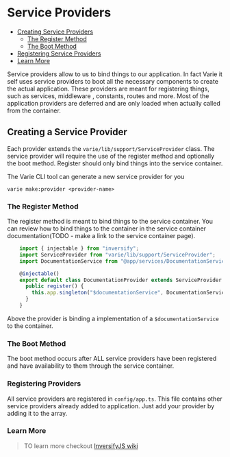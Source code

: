 # Service Providers

* [Creating Service Providers](#createing-service-providers)
  * [The Register Method](#the-register-method)
  * [The Boot Method](#the-boot-method)
* [Registering Service Providers](#registering-providers)
* [Learn More](#learn-more)

Service providers allow to us to bind things to our application. In fact Varie it self uses service providers to boot all the necessary components to create the actual application.
These providers are meant for registering things, such as services, middleware , constants, routes and more. Most of the application providers are deferred and are only loaded when actually called from the container.

<a name="creating-service-providers"></a>

## Creating a Service Provider

Each provider extends the `varie/lib/support/ServiceProvider` class. The service provider will require the use of the register method and optionally the boot method. Register should only bind things into the service container.

The Varie CLI tool can generate a new service provider for you

`varie make:provider <provider-name>`

<a name="the-register-method"></a>

### The Register Method

The register method is meant to bind things to the service container. You can review how to bind things to the container in the service container documentation(TODO - make a link to the service container page).

```js
    import { injectable } from "inversify";
    import ServiceProvider from "varie/lib/support/ServiceProvider";
    import DocumentationService from "@app/services/DocumentationService";

    @injectable()
    export default class DocumentationProvider extends ServiceProvider {
      public register() {
        this.app.singleton("$documentationService", DocumentationService);
      }
    }
```

Above the provider is binding a implementation of a `$documentationService` to the container.

<a name="the-boot-method"></a>

### The Boot Method

The boot method occurs after ALL service providers have been registered and have availability to them through the service container.

<a name="registering-providers"></a>

### Registering Providers

All service providers are registered in `config/app.ts`. This file contains other service providers already added to application. Just add your provider by adding it to the array.

<a name="learn-more"></a>

### Learn More

> TO learn more checkout [InversifyJS wiki](https://github.com/inversify/InversifyJS/blob/master/wiki/readme.md)
